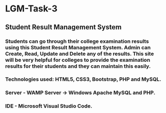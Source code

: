 # LGM-Task-3
## Student Result Management System
### Students can go through their college examination results using this Student Result Management System. Admin can Create, Read, Update and Delete any of the results. This site will be very helpful for colleges to provide the examination results for their students and they can maintain this easily. 
### Technologies used: HTML5, CSS3, Bootstrap, PHP and MySQL.
### Server - WAMP Server -> Windows Apache MySQL and PHP.
### IDE - Microsoft Visual Studio Code.
